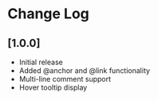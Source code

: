 # Change Log

## [1.0.0]
- Initial release
- Added @anchor and @link functionality
- Multi-line comment support
- Hover tooltip display